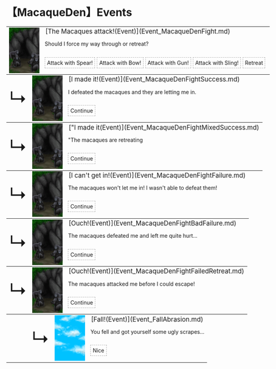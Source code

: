 # 【MacaqueDen】Events  
<div class="" style="width:800px;margin-bottom:-15px;"><table><tr style="height:10px"><td rowspan=3 style="width:80px"><div class="gamecard" style="width:80px; height:120px;"><a href="Event_MacaqueDenFight.md" style="color:black"><img decoding="async" src="Sprite/MacaqueDen.png" class="cardimage" style="max-width:80px;max-height:120px;"></a></div></td><td style="font-size: 1.2em">[The Macaques attack!(Event)](Event_MacaqueDenFight.md)</td></tr><tr><td>Should I force my way through or retreat?</td></tr><tr><td><div style="display:inline-block"><div style="margin-right:5px;padding:5px;border:1px dashed darkgray;display: inline-block">Attack with Spear!</div><div style="margin-right:5px;padding:5px;border:1px dashed darkgray;display: inline-block">Attack with Bow!</div><div style="margin-right:5px;padding:5px;border:1px dashed darkgray;display: inline-block">Attack with Gun!</div><div style="margin-right:5px;padding:5px;border:1px dashed darkgray;display: inline-block">Attack with Sling!</div><div style="margin-right:5px;padding:5px;border:1px dashed darkgray;display: inline-block">Retreat</div></div></td></tr></table></div><div class="" style="width:800px;margin-bottom:-15px;"><table><tr style="height:10px"><td rowspan=3 style="width:45px"><font size=50>↳</font></td><td rowspan=3 style="width:80px"><div class="gamecard" style="width:80px; height:120px;"><a href="Event_MacaqueDenFightSuccess.md" style="color:black"><img decoding="async" src="Sprite/MacaqueDen.png" class="cardimage" style="max-width:80px;max-height:120px;"></a></div></td><td style="font-size: 1.2em">[I made it!(Event)](Event_MacaqueDenFightSuccess.md)</td></tr><tr><td>I defeated the macaques and they are letting me in.</td></tr><tr><td><div style="display:inline-block"><div style="margin-right:5px;padding:5px;border:1px dashed darkgray;display: inline-block">Continue</div></div></td></tr></table></div><div class="" style="width:800px;margin-bottom:-15px;"><table><tr style="height:10px"><td rowspan=3 style="width:45px"><font size=50>↳</font></td><td rowspan=3 style="width:80px"><div class="gamecard" style="width:80px; height:120px;"><a href="Event_MacaqueDenFightMixedSuccess.md" style="color:black"><img decoding="async" src="Sprite/MacaqueDen.png" class="cardimage" style="max-width:80px;max-height:120px;"></a></div></td><td style="font-size: 1.2em">["I made it(Event)](Event_MacaqueDenFightMixedSuccess.md)</td></tr><tr><td>"The macaques are retreating</td></tr><tr><td><div style="display:inline-block"><div style="margin-right:5px;padding:5px;border:1px dashed darkgray;display: inline-block">Continue</div></div></td></tr></table></div><div class="" style="width:800px;margin-bottom:-15px;"><table><tr style="height:10px"><td rowspan=3 style="width:45px"><font size=50>↳</font></td><td rowspan=3 style="width:80px"><div class="gamecard" style="width:80px; height:120px;"><a href="Event_MacaqueDenFightFailure.md" style="color:black"><img decoding="async" src="Sprite/MacaqueDen.png" class="cardimage" style="max-width:80px;max-height:120px;"></a></div></td><td style="font-size: 1.2em">[I can't get in!(Event)](Event_MacaqueDenFightFailure.md)</td></tr><tr><td>The macaques won't let me in! I wasn't able to defeat them!</td></tr><tr><td><div style="display:inline-block"><div style="margin-right:5px;padding:5px;border:1px dashed darkgray;display: inline-block">Continue</div></div></td></tr></table></div><div class="" style="width:800px;margin-bottom:-15px;"><table><tr style="height:10px"><td rowspan=3 style="width:45px"><font size=50>↳</font></td><td rowspan=3 style="width:80px"><div class="gamecard" style="width:80px; height:120px;"><a href="Event_MacaqueDenFightBadFailure.md" style="color:black"><img decoding="async" src="Sprite/MacaqueDen.png" class="cardimage" style="max-width:80px;max-height:120px;"></a></div></td><td style="font-size: 1.2em">[Ouch!(Event)](Event_MacaqueDenFightBadFailure.md)</td></tr><tr><td>The macaques defeated me and left me quite hurt...</td></tr><tr><td><div style="display:inline-block"><div style="margin-right:5px;padding:5px;border:1px dashed darkgray;display: inline-block">Continue</div></div></td></tr></table></div><div class="" style="width:800px;margin-bottom:-15px;"><table><tr style="height:10px"><td rowspan=3 style="width:45px"><font size=50>↳</font></td><td rowspan=3 style="width:80px"><div class="gamecard" style="width:80px; height:120px;"><a href="Event_MacaqueDenFightFailedRetreat.md" style="color:black"><img decoding="async" src="Sprite/MacaqueDen.png" class="cardimage" style="max-width:80px;max-height:120px;"></a></div></td><td style="font-size: 1.2em">[Ouch!(Event)](Event_MacaqueDenFightFailedRetreat.md)</td></tr><tr><td>The macaques attacked me before I could escape!</td></tr><tr><td><div style="display:inline-block"><div style="margin-right:5px;padding:5px;border:1px dashed darkgray;display: inline-block">Continue</div></div></td></tr></table></div><div class="" style="width:800px;margin-bottom:-15px;"><table><tr style="height:10px"><td rowspan=3 style="width:45px"></td><td rowspan=3 style="width:45px"><font size=50>↳</font></td><td rowspan=3 style="width:80px"><div class="gamecard" style="width:80px; height:120px;"><a href="Event_FallAbrasion.md" style="color:black"><img decoding="async" src="Sprite/WeatherPartiallyCloudy_Full.png" class="cardimage" style="max-width:80px;max-height:120px;"></a></div></td><td style="font-size: 1.2em">[Fall!(Event)](Event_FallAbrasion.md)</td></tr><tr><td>You fell and got yourself some ugly scrapes...</td></tr><tr><td><div style="display:inline-block"><div style="margin-right:5px;padding:5px;border:1px dashed darkgray;display: inline-block">Nice</div></div></td></tr></table></div><hr>  


<script>document.title="MacaqueDenEvents - Card Survival Wiki";</script>